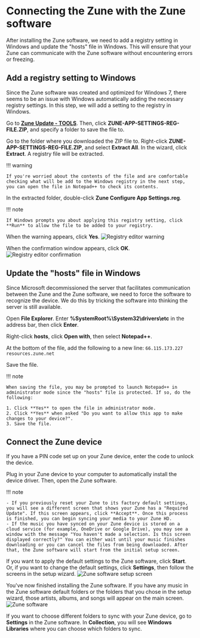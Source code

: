 # Connecting the Zune with the Zune software

After installing the Zune software, we need to add a registry setting in Windows and update the "hosts" file in Windows. This will ensure that your Zune can communicate with the Zune software without encountering errors or freezing.

## Add a registry setting to Windows

Since the Zune software was created and optimized for Windows 7, there seems to be an issue with Windows automatically adding the necessary registry settings. In this step, we will add a setting to the registry in Windows.

Go to **[Zune Update - TOOLS](https://www.zuneupdate.com/resources/tools/)**. Then, click **ZUNE-APP-SETTINGS-REG-FILE.ZIP**, and specify a folder to save the file to.

Go to the folder where you downloaded the ZIP file to. Right-click **ZUNE-APP-SETTINGS-REG-FILE.ZIP**, and select **Extract All**. In the wizard, click **Extract**. A registry file will be extracted.

!!! warning

    If you're worried about the contents of the file and are comfortable checking what will be add to the Windows registry in the next step, you can open the file in Notepad++ to check its contents.

In the extracted folder, double-click **Zune Configure App Settings.reg**.

!!! note

    If Windows prompts you about applying this registry setting, click **Run** to allow the file to be added to your registry.

When the warning appears, click **Yes**.
![Registry editor warning](https://github.com/josh-wong/zune-software-setup/blob/main/docs/assets/screenshots/registry_editor_warning.png?raw=true)

When the confirmation window appears, click **OK**.
![Registry editor confirmation](https://github.com/josh-wong/zune-software-setup/blob/main/docs/assets/screenshots/registry_editor_confirmation.png?raw=true)

## Update the "hosts" file in Windows

Since Microsoft decommissioned the server that facilitates communication between the Zune and the Zune software, we need to force the software to recognize the device. We do this by tricking the software into thinking the server is still available.

Open **File Explorer**. Enter **%SystemRoot%\System32\drivers\etc** in the address bar, then click **Enter**.

Right-click **hosts**, click **Open with**, then select **Notepad++**.

At the bottom of the file, add the following to a new line:
     `66.115.173.227	resources.zune.net`

Save the file.

!!! note

    When saving the file, you may be prompted to launch Notepad++ in administrator mode since the "hosts" file is protected. If so, do the following:

    1. Click **Yes** to open the file in administrator mode.
    2. Click **Yes** when asked "Do you want to allow this app to make changes to your device?".
    3. Save the file.

## Connect the Zune device

If you have a PIN code set up on your Zune device, enter the code to unlock the device.

Plug in your Zune device to your computer to automatically install the device driver. Then, open the Zune software.

!!! note

    - If you previously reset your Zune to its factory default settings, you will see a different screen that shows your Zune has a "Required Update". If this screen appears, click **Accept**. Once this process is finished, you can begin syncing your media to your Zune HD.
    - If the music you have synced on your Zune device is stored on a cloud service (for example, OneDrive or Google Drive), you may see a window with the message "You haven't made a selection. Is this screen displayed correctly?" You can either wait until your music finishes downloading or you can cancel the files from being downloaded. After that, the Zune software will start from the initial setup screen.

If you want to apply the default settings to the Zune software, click **Start**. Or, if you want to change the default settings, click **Settings**, then follow the screens in the setup wizard.
![Zune software setup screen](https://github.com/josh-wong/zune-software-setup/blob/main/docs/assets/screenshots/zune_software_setup_screen.png?raw=true)

You've now finished installing the Zune software. If you have any music in the Zune software default folders or the folders that you chose in the setup wizard, those artists, albums, and songs will appear on the main screen.
![Zune software](https://github.com/josh-wong/zune-software-setup/blob/main/docs/assets/screenshots/zune_software.png?raw=true)

If you want to choose different folders to sync with your Zune device, go to **Settings** in the Zune software. In **Collection**, you will see **Windows Libraries** where you can choose which folders to sync.
